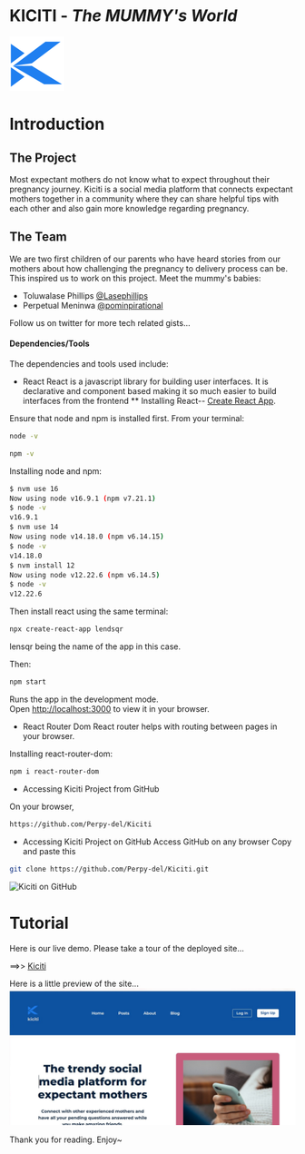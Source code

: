 # KICITI - *The MUMMY's World*

![Kiciti logo](./src/assets/images/Kiciti%20Icon.svg)

# Introduction

## The Project
Most expectant mothers do not know what to expect throughout their pregnancy journey. Kiciti is a social media platform that connects expectant mothers together in a community where they can share helpful tips with each other and also gain more knowledge regarding pregnancy.

## The Team
We are two first children of our parents who have heard stories from our mothers about how challenging the pregnancy to delivery process can be. This inspired us to work on this project. Meet the mummy's babies:
-  Toluwalase Phillips [@Lasephillips](twitter.com/lasephillips)
-  Perpetual Meninwa [@pominpirational](https://twitter.com/pominpirational)

Follow us on twitter for more tech related gists...

#### Dependencies/Tools
The dependencies and tools used include:
- React
React is a javascript library for building user interfaces. It is declarative and component based making it so much easier to build interfaces from the frontend
** Installing React--
[Create React App](https://github.com/facebook/create-react-app).

Ensure that node and npm is installed first. From your terminal:

```bash
node -v
```

```bash
npm -v
```

Installing node and npm:

```bash
$ nvm use 16
Now using node v16.9.1 (npm v7.21.1)
$ node -v
v16.9.1
$ nvm use 14
Now using node v14.18.0 (npm v6.14.15)
$ node -v
v14.18.0
$ nvm install 12
Now using node v12.22.6 (npm v6.14.5)
$ node -v
v12.22.6
```

Then install react using the same terminal:

```bash
npx create-react-app lendsqr
```

lensqr being the name of the app in this case.

Then:

```bash
npm start
```

Runs the app in the development mode.\
Open [http://localhost:3000](http://localhost:3000) to view it in your browser.

- React Router Dom
React router helps with routing between pages in your browser.

Installing react-router-dom:

```bash
npm i react-router-dom
```

- Accessing Kiciti Project from GitHub

On your browser,

```bash
https://github.com/Perpy-del/Kiciti
```

- Accessing Kiciti Project on GitHub 
Access GitHub on any browser
Copy and paste this
```bash
git clone https://github.com/Perpy-del/Kiciti.git
```
![Kiciti on GitHub]()


# Tutorial

Here is our live demo. Please take a tour of the deployed site... 

==>> [Kiciti](https://kiciti.netlify.app/)

Here is a little preview of the site...
![Kiciti app](./src/assets/images/kicitiapp.jpg)

Thank you for reading. Enjoy~
